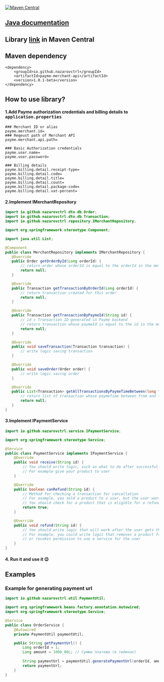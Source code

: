 [![Maven Central](https://maven-badges.herokuapp.com/maven-central/io.github.nazarovctrl/payme-merchant-api/badge.svg)](https://mvnrepository.com/artifact/io.github.nazarovctrl/payme-merchant-api)

## [Java documentation](https://javadoc.io/doc/io.github.nazarovctrl/payme-merchant-api/1.0.1-beta)
## Library [link](https://central.sonatype.com/artifact/io.github.nazarovctrl/payme-merchant-api/1.0.1-beta) in Maven Central
## Maven dependency

```
<dependency>
    <groupId>io.github.nazarovctrl</groupId>
    <artifactId>payme-merchant-api</artifactId>
    <version>1.0.1-beta</version>
</dependency>
```
## How to use library?
#### 

#### 1.Add Payme authorization credentials and billing details to <tt><b>application.properties</b></tt>

```properties
### Merchant ID or alias
payme.merchant.id=
### Reqeust path of Merchant API
payme.merchant.api.path=

### Basic Authorization credentials 
payme.user.name=
payme.user.password=

### Billing details
payme.billing.detail.receipt-type=
payme.billing.detail.code=
payme.billing.detail.title=
payme.billing.detail.count=
payme.billing.detail.package-code=
payme.billing.detail.vat-percent=
```

 #### 2.Implement IMerchantRepository
 ```java
import io.github.nazarovctrl.dto.db.Order;
import io.github.nazarovctrl.dto.db.Transaction;
import io.github.nazarovctrl.repository.IMerchantRepository;

import org.springframework.stereotype.Component;

import java.util.List;

@Component
public class MerchantRepository implements IMerchantRepository {
    @Override
    public Order getOrderById(Long orderId) {
        // return order whose orderId is equal to the orderId in the method param
        return null;
    }

    @Override
    public Transaction getTransactionByOrderId(Long orderId) {
        // return transaction created for this order
        return null;
    }

    @Override
    public Transaction getTransactionByPaymeId(String id) {
        // id = Transaction ID generated in Payme backend
        // return transaction whose paymeId is equal to the id in the method param
        return null;
    }

    @Override
    public void saveTransaction(Transaction transaction) {
        // write logic saving transaction
    }

    @Override
    public void saveOrder(Order order) {
        // write logic saving order
    }

    @Override
    public List<Transaction> getAllTransactionsByPaymeTimeBetween(long from, long to) {
        // return list of transaction whose paymeTime between from and to
        return null;
    }
}
```

#### 3.Implement IPaymentService
````java
import io.github.nazarovctrl.service.IPaymentService;

import org.springframework.stereotype.Service;

@Service
public class PaymentService implements IPaymentService {
    @Override
    public void receive(String id) {
        // You should write logic, such as what to do after successful payment
        // For example give your product to user
    }

    @Override
    public boolean canRefund(String id) {
        // Method for checking a transaction for cancellation
        // For example, you sold a product to a user, but the user wants his money back.
        // You should check for a product that is eligible for a refund
        return true;
    }

    @Override
    public void refund(String id) {
        // You should write logic that will work after the user gets their money back
        // For example, you could write logic that removes a product from the user 
        // or revokes permission to use a service for the user
    }
}
````
#### 4. Run it and use it 😉



## Examples
### Example for generating payment url
```java
import io.github.nazarovctrl.util.PaymentUtil;

import org.springframework.beans.factory.annotation.Autowired;
import org.springframework.stereotype.Service;

@Service
public class OrderService {
    @Autowired
    private PaymentUtil paymentUtil;

    public String getPaymentUrl() {
        Long orderId = 1;
        Long amount = 1000_00L; // Сумма платежа (в тийинах)
        
        String paymentUrl = paymentUtil.generatePaymentUrl(orderId, amount);
        return paymentUrl;
    }
}
```
